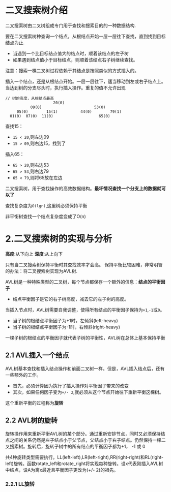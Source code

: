 # 二叉搜索树介绍

二叉搜索树由二叉树组成专门用于查找和搜索目的的一种数据结构.

要在二叉搜索树种查询一个结点，从根结点开始一层一层往下查找，直到找到目标结点为止.

* 当遇到一个比目标结点值大的结点时，顺着该结点的左子树
* 如果遇到结点值小于目标结点，则顺着该结点右子树继续查找。

注意：搜索一棵二叉树过程依赖于其结点是按照类似的方式插入的。

插入一个结点，还是从根结点开始。一层一层往下，适当移动到左或右子结点上。当达到树的分支尽头时，执行插入操作。重复的值不允许出现

```
// 树的高度，从根结点最高
                     20(0)
           09(0)                       53(0)
     05(0)        15(1)          44(0)        79(1)
  01(0)  07(0)  11(0)                    65(0)
```

查找15：

* `15 < 20`,则左边09
* `15 > 09`,则右边15，找到了


插入65：

* `65 > 20`,则右边53
* `65 > 53`,则右边79
* `65 < 79`,则将65放在左边


二叉搜索树，用于查找操作的高效数据结构。**最坏情况查找一个分支上的数据就可以了**

查找复杂度为`O(lgn)`,这里树必须保持平衡

非平衡树查找一个结点复杂度变成了O(n)

# 2.二叉搜索树的实现与分析

**高度**:从下向上
**深度**:从上向下

只有当二叉搜索树保持平衡时其查找效率才会高。 保持平衡比较困难，非常明智的办法：将二叉搜索树实现为AVL树.

AVL树是一种特殊类型的二叉树，每个节点都保存一个额外的信息：**结点的平衡因子**

* 结点平衡因子是它的右子树高度，减去它的左子树的高度。

当插入节点时，AVL树需要自我调整，使得所有结点的平衡因子保持为`+1`,`-1`或`0`。

* 当子树的根结点平衡因子为+1时，左倾斜(left-heavy)
* 当子树的根结点平衡因子为-1时，右倾斜(right-heavy)

一棵子树的根结点的平衡因子就代表子树的平衡性，AVL树在总体上基本保持平衡

## 2.1 AVL插入一个结点
AVL树基本查找和插入结点操作和前面二叉树一样。但是，AVL插入结点后，还有一些额外的工作。

* 首先，必须计算因为执行了插入操作对平衡因子带来的改变
* 其次，如果任何因子变为`+/- 2`,就必须从这个节点开始往下重新平衡这棵树。

这个重新平衡的过程称为**旋转**

## 2.2 AVL树的旋转

旋转操作用来重新平衡AVL树的某个部分。通过重新安排节点，同时又必须保持结点之间的关系仍然是左子结点小于父节点，父结点小于右子结点。仍然保持一棵二叉搜索树。旋转后，旋转子树中的所有结点的平衡因子都为+1， -1 或 0

共4种旋转类型需要执行。LL(left-left),LR(left-right),RR(right-right)和RL(right-left)旋转。函数rotate_left和rotate_right将实现每种旋转。设x代表刚插入AVL树中结点，设A为离x最近且平衡因子更改为(+/- 2)的祖先。

### 2.2.1 LL旋转

